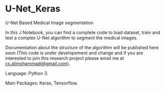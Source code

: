 # U-Net_Keras
U-Net Based Medical Image segmentation

In this J Notebook, you can find a complete code to load dataset, train and test a complex U-Net algorithm to segment the medical images.

Documentation about the structure of the algorithm will be published here soon (This code is under developement and change and if you are interested to join this research project please email me at cs.alimohammadi@gmail.com).

Language: Python 3.

Main Packages: Keras, Tensorflow.

